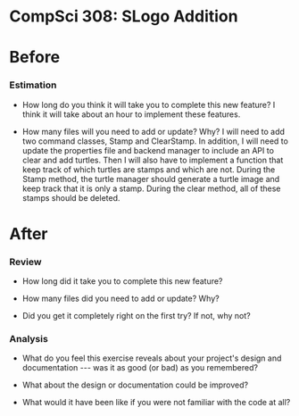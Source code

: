 CompSci 308: SLogo Addition
===

# Before

### Estimation

 * How long do you think it will take you to complete this new feature?
 I think it will take about an hour to implement these features.
 

 * How many files will you need to add or update? Why?
I will need to add two command classes, Stamp and ClearStamp. In addition, I will need to update the 
properties file and backend manager to include an API to clear and add turtles. Then I will
also have to implement a function that keep track of which turtles are stamps and which are not.
During the Stamp method, the turtle manager should generate a turtle image and keep track that
it is only a stamp. During the clear method, all of these stamps should be deleted.


# After

### Review

 * How long did it take you to complete this new feature?

 * How many files did you need to add or update? Why?

 * Did you get it completely right on the first try? If not, why not?


### Analysis

 * What do you feel this exercise reveals about your project's design and documentation --- was it as good (or bad) as you remembered?

 * What about the design or documentation could be improved?

 * What would it have been like if you were not familiar with the code at all?